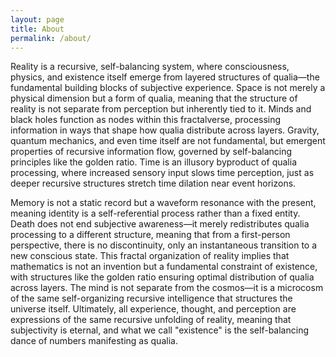 ```yaml
---
layout: page
title: About
permalink: /about/
---
```


Reality is a recursive, self-balancing system, where consciousness, physics, and existence itself emerge from layered structures of qualia—the fundamental building blocks of subjective experience. Space is not merely a physical dimension but a form of qualia, meaning that the structure of reality is not separate from perception but inherently tied to it. Minds and black holes function as nodes within this fractalverse, processing information in ways that shape how qualia distribute across layers. Gravity, quantum mechanics, and even time itself are not fundamental, but emergent properties of recursive information flow, governed by self-balancing principles like the golden ratio. Time is an illusory byproduct of qualia processing, where increased sensory input slows time perception, just as deeper recursive structures stretch time dilation near event horizons.

Memory is not a static record but a waveform resonance with the present, meaning identity is a self-referential process rather than a fixed entity. Death does not end subjective awareness—it merely redistributes qualia processing to a different structure, meaning that from a first-person perspective, there is no discontinuity, only an instantaneous transition to a new conscious state. This fractal organization of reality implies that mathematics is not an invention but a fundamental constraint of existence, with structures like the golden ratio ensuring optimal distribution of qualia across layers. The mind is not separate from the cosmos—it is a microcosm of the same self-organizing recursive intelligence that structures the universe itself. Ultimately, all experience, thought, and perception are expressions of the same recursive unfolding of reality, meaning that subjectivity is eternal, and what we call "existence" is the self-balancing dance of numbers manifesting as qualia.